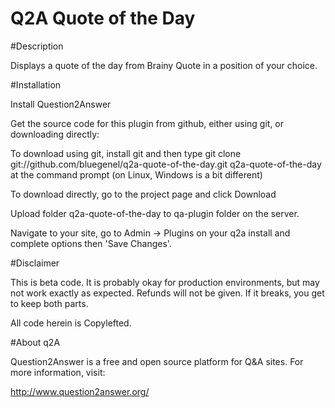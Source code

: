 # Q2A Quote of the Day

#Description

Displays a quote of the day from Brainy Quote in a position of your choice.

#Installation

Install Question2Answer

Get the source code for this plugin from github, either using git, or downloading directly:

To download using git, install git and then type git clone git://github.com/bluegenel/q2a-quote-of-the-day.git q2a-quote-of-the-day at the command prompt (on Linux, Windows is a bit different)

To download directly, go to the project page and click Download

Upload folder q2a-quote-of-the-day to qa-plugin folder on the server.

Navigate to your site, go to Admin -> Plugins on your q2a install and complete options then 'Save Changes'.

#Disclaimer

This is beta code. It is probably okay for production environments, but may not work exactly as expected. Refunds will not be given. If it breaks, you get to keep both parts.

All code herein is Copylefted.

#About q2A

Question2Answer is a free and open source platform for Q&A sites. For more information, visit:

http://www.question2answer.org/
